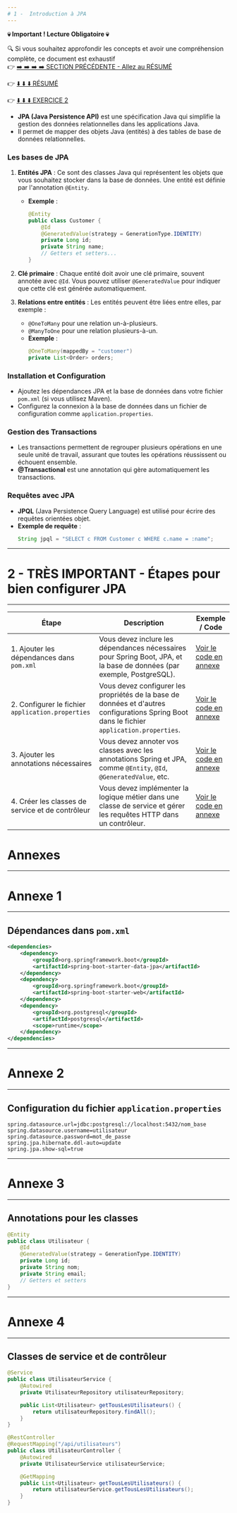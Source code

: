 ```yaml
---
# 1 -  Introduction à JPA
---
```


**💀 Important ! Lecture Obligatoire 💀**

🔍 Si vous souhaitez approfondir les concepts et avoir une compréhension complète, ce document est exhaustif  
👉 [➡️ ➡️ ➡️ ➡️ SECTION PRÉCÉDENTE - Allez au RÉSUMÉ](3.1.CoursPersistanceJPATheorie.md) 

👉 [⬇️ ⬇️ ⬇️ RÉSUMÉ ](#-Les-bases-de-JPA) 

👉 [⬇️ ⬇️ ⬇️ EXERCICE 2 ](3.3.Application-Pratique2-Exercice2.md) 

- **JPA (Java Persistence API)** est une spécification Java qui simplifie la gestion des données relationnelles dans les applications Java.
- Il permet de mapper des objets Java (entités) à des tables de base de données relationnelles.

### Les bases de JPA
1. **Entités JPA** : Ce sont des classes Java qui représentent les objets que vous souhaitez stocker dans la base de données. Une entité est définie par l'annotation `@Entity`.
   - **Exemple** :
     ```java
     @Entity
     public class Customer {
         @Id
         @GeneratedValue(strategy = GenerationType.IDENTITY)
         private Long id;
         private String name;
         // Getters et setters...
     }
     ```

2. **Clé primaire** : Chaque entité doit avoir une clé primaire, souvent annotée avec `@Id`. Vous pouvez utiliser `@GeneratedValue` pour indiquer que cette clé est générée automatiquement.

3. **Relations entre entités** : Les entités peuvent être liées entre elles, par exemple :
   - `@OneToMany` pour une relation un-à-plusieurs.
   - `@ManyToOne` pour une relation plusieurs-à-un.
   - **Exemple** :
     ```java
     @OneToMany(mappedBy = "customer")
     private List<Order> orders;
     ```

### Installation et Configuration
- Ajoutez les dépendances JPA et la base de données dans votre fichier `pom.xml` (si vous utilisez Maven).
- Configurez la connexion à la base de données dans un fichier de configuration comme `application.properties`.

### Gestion des Transactions
- Les transactions permettent de regrouper plusieurs opérations en une seule unité de travail, assurant que toutes les opérations réussissent ou échouent ensemble.
- **@Transactional** est une annotation qui gère automatiquement les transactions.

### Requêtes avec JPA
- **JPQL** (Java Persistence Query Language) est utilisé pour écrire des requêtes orientées objet.
- **Exemple de requête** :
  ```java
  String jpql = "SELECT c FROM Customer c WHERE c.name = :name";
  ```

---
# 2 - TRÈS IMPORTANT - Étapes pour bien configurer JPA
---

| Étape | Description | Exemple / Code |
|-------|-------------|----------------|
| 1. Ajouter les dépendances dans `pom.xml` | Vous devez inclure les dépendances nécessaires pour Spring Boot, JPA, et la base de données (par exemple, PostgreSQL). | [Voir le code en annexe](#annexe-1) |
| 2. Configurer le fichier `application.properties` | Vous devez configurer les propriétés de la base de données et d'autres configurations Spring Boot dans le fichier `application.properties`. | [Voir le code en annexe](#annexe-2) |
| 3. Ajouter les annotations nécessaires | Vous devez annoter vos classes avec les annotations Spring et JPA, comme `@Entity`, `@Id`, `@GeneratedValue`, etc. | [Voir le code en annexe](#annexe-3) |
| 4. Créer les classes de service et de contrôleur | Vous devez implémenter la logique métier dans une classe de service et gérer les requêtes HTTP dans un contrôleur. | [Voir le code en annexe](#annexe-4) |

# Annexes

---------
# Annexe 1 
---------
## Dépendances dans `pom.xml`

```xml
<dependencies>
    <dependency>
        <groupId>org.springframework.boot</groupId>
        <artifactId>spring-boot-starter-data-jpa</artifactId>
    </dependency>
    <dependency>
        <groupId>org.springframework.boot</groupId>
        <artifactId>spring-boot-starter-web</artifactId>
    </dependency>
    <dependency>
        <groupId>org.postgresql</groupId>
        <artifactId>postgresql</artifactId>
        <scope>runtime</scope>
    </dependency>
</dependencies>
```

---------
# Annexe 2 
---------
## Configuration du fichier `application.properties`

```properties
spring.datasource.url=jdbc:postgresql://localhost:5432/nom_base
spring.datasource.username=utilisateur
spring.datasource.password=mot_de_passe
spring.jpa.hibernate.ddl-auto=update
spring.jpa.show-sql=true
```

---------
# Annexe 3
---------

## Annotations pour les classes

```java
@Entity
public class Utilisateur {
    @Id
    @GeneratedValue(strategy = GenerationType.IDENTITY)
    private Long id;
    private String nom;
    private String email;
    // Getters et setters
}
```

---------
# Annexe 4
---------

## Classes de service et de contrôleur

```java
@Service
public class UtilisateurService {
    @Autowired
    private UtilisateurRepository utilisateurRepository;

    public List<Utilisateur> getTousLesUtilisateurs() {
        return utilisateurRepository.findAll();
    }
}

@RestController
@RequestMapping("/api/utilisateurs")
public class UtilisateurController {
    @Autowired
    private UtilisateurService utilisateurService;

    @GetMapping
    public List<Utilisateur> getTousLesUtilisateurs() {
        return utilisateurService.getTousLesUtilisateurs();
    }
}
```

